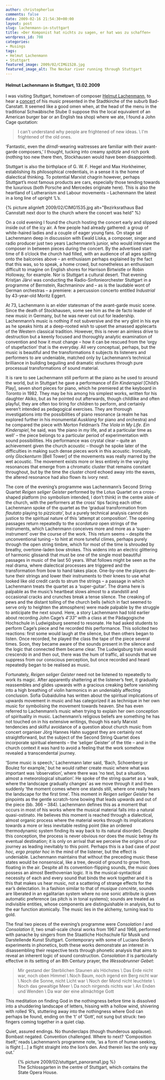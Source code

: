 ```yaml
---
author: christopherlux
comments: false
date: 2009-02-16 21:54:30+00:00
layout: post
slug: lachenmann-in-stuttgart
title: »Der Komponist hat nichts zu sagen, er hat was zu schaffen«
wordpress_id: 708
categories:
- Musings
tags:
- Helmut Lachenmann
- Stuttgart
featured_image: 2009/02/CIMG1528.jpg
featured_image_alt: The Neckar river running through Stuttgart
---
```


#### Helmut Lachenmann in Stuttgart, 13.02.2009

I was visiting Stuttgart, hometown of composer [Helmut  Lachenmann](http://v2.chrisswithinbank.net/tag/helmut-lachenmann/), to hear a [concert](http://musik-am-13.de/musik-bachchor-cantus-stuttgart-programm-2008.php) of his music presented in the Stadtkirche of the suburb Bad-Canstatt.  It seemed like a good omen when, at the head of the menu in the  traditional Schwäbische Stube (I suppose this the local equivalent of an  American burger bar or an English tea shop) where we ate, I found a  John Cage quotation:

> I can't understand why people are frightened of new ideas. \\
> I'm  frightened of the old ones.

‘Fantastic, even the _dirndl_-wearing waitresses are familiar  with their avant-garde composers,’ I thought, tucking into creamy _spätzle_ and rich pork (nothing too new there then, Stockhausen would have been  disappointed).

Stuttgart is also the birthplace of G. W. F. Hegel and Max  Horkheimer, establishing its philosophical credentials, in a sense it is  the home of dialectical thinking. To potential Marxist chagrin however,  perhaps Stuttgart’s most famous products are cars, especially those  tending towards the luxurious (both Porsche and Mercedes originate  here). This is also the heartland of Lutheranism and Labour movements –  Lachenmann the latest in a long line of upright ‘L’s.

{% picture alignleft 2009/02/CIMG1535.jpg alt="Bezirksrathaus Bad Cannstatt next door to the church where the  concert was held" %}

On a cold evening I found the church hosting the concert early and  slipped inside out of the icy air. A few people had already gathered: a  group of white-haired ladies and a couple of eager young fans. On stage  sat Lachenmann deep in discussion with Ewald Liska, a composer, singer  and radio producer just two years Lachenmann’s junior, who would  interview the composer in between pieces during the concert. By the  advertised start time of 8 o’clock the church had filled, with an  audience of all ages spilling onto the balconies above – an enthusiasm  perhaps explained by the fact that this was, so to speak, a home crowd,  but nonetheless an enthusiasm difficult to imagine on English shores for  Harrison Birtwistle or Robin Holloway, for example. Nor is Stuttgart a  cultural desert. That evening Kristjan Järvi was conducting the  Radio-Sinfonieorchester Stuttgart in a programme of Bernstein,  Rachmaninov and – as is the laudable wont of German orchestras – a  premiere: a percussion concerto entitled _Industrial_ by  43-year-old Moritz Eggert.

At 73, Lachenmann is an elder statesman of the avant-garde music  scene. Since the death of Stockhausen, some see him as the de facto  leader of new music in Germany, but he was never cut out for leadership.  Lachenmann’s music is nothing if not subversive and the wry glint in  his eye as he speaks hints at a deep-rooted wish to upset the amassed  applecarts of the Western classical tradition. However, this is never an  aimless drive to destruction but a keenly focused and thoroughly  analytic examination of convention and how it must change – how it can  be rescued from the ‘orgy of stupefaction’ that is the everyday. All  very conceptual, perhaps, but the music is beautiful and the  transformations it subjects its listeners and performers to are  undeniable, matched only by Lachenmann’s technical brilliance in  building beguiling and dramatic structures through pure processual  transformations of sound material.

It is rare to see Lachenmann still perform at the piano as he used to  around the world, but in Stuttgart he gave a performance of _Ein  Kinderspiel_ [Child’s Play], seven short pieces for piano, which he  premiered at the keyboard in Toronto in 1982. They may be his among his  simplest works, written for his daughter Akiko, but as he pointed out  afterwards, though childlike and often playful, they are often too  tiring for children to perform, and certainly weren’t intended as  pedagogical exercises. They are thorough investigations into the  possibilities of piano resonance (a realm he has explored further in his  monumental _Ausklang_ for piano and orchestra) and he compared the  piece with Morton Feldman’s _The Viola in My Life_. _Ein  Kinderspiel_, he said, was ‘the piano in _my_ life, and at a  particular time as well’ – the piece belongs to a particular period of  experimentation with sound possibilities. His performance was crystal  clear – quite an achievement given the church acoustic – though he spoke  later of the difficulties in making such dense pieces work in this  acoustic. Ironically, only _Glockenturm_ [Bell Tower] of the  movements was really marred by the wet acoustic. The movement exists  more or less entirely in the varying resonances that emerge from a  chromatic cluster that remains constant throughout, but by the time the  cluster chord echoed away into the eaves, the altered resonance had also  flown its ivory nest.

The core of the evening’s programme was Lachenmann’s Second String  Quartet _Reigen seliger Geister_ performed by the Lotus Quartet on a  cross-shaped platform (no symbolism intended, I don’t think) in the  centre aisle of the church, with the performers at the cross’ tips  facing each other. Lachenmann spoke of the quartet as the ‘gradual  transformation from _flautato_ playing to _pizzicato_’, but a  purely technical analysis cannot do justice to the spiritual nature of  this ‘attempt at composition’. The opening passages return repeatedly to  the _scordatura_ open strings of the instruments, which Lachenmann  conceives more and more as a ‘super-instrument’ over the course of the  work. This return seems – despite the unconventional tuning – to hint at  more tuneful climes, perhaps purely through the open string timbre,  which for most of the time is shrouded by breathy, overtone-laden bow  strokes. This widens into an electric glittering of harmonic glissandi  that must be one of the single most beautiful passages in music of the  last 50 years. What follows might be seen as the real drama, where  dialectical processes are triggered and the transformation from bow to  hand takes place. One-by-one the players de-tune their strings and lower  their instruments to their knees to use what looked like old credit  cards to strum the strings – a passage in which Lachenmann treats the  quartet as a ‘super-guitar’. The drama here is palpable as the music’s  heartbeat slows almost to a standstill and occasional cracks and  crunches break a tense silence. The creaking of pews and the distant  tolling of the church bells (which in fact seemed to serve only to  heighten the atmosphere) were made palpable by the struggle to  anticipate the next sound. Here, a story Lachenmann had told earlier  about recording John Cage’s _4'33"_ with a class at the  Pädagogische Hochschule in Ludwigsburg seemed to resonate. He had asked  students to perform Cage’s piece and he recorded this performance. This  solicited two reactions: first some would laugh at the silence, but then  others began to listen. Once recorded, he played the class the tape of  the piece several times. Soon, they became aware of the sounds present  in the silence and the logic that connected them became clear. The  Ludwigsburg train would crescendo in and then out, there was the hum of  traffic, all sounds that we suppress from our conscious perception, but  once recorded and heard repeatedly began to be realised as music.

Fortunately, _Reigen seliger Geister_ need not be listened to  repeatedly to work its magic. After apparently shattering at the  listener’s feet, it gradually reassembles and glides upwards with a  gracious creaking before vanishing into a high breathing of violin  harmonics in an undeniably affecting conclusion. Sofia Gubaidulina has  written about the spiritual implications of upwards movement in music  and has categorized it as technique in her own music for symbolising the  movement towards heaven. She has even referred to Lachenmann’s music  when trying to explain her own conception of spirituality in music.   Lachenmann’s religious beliefs are something he has not touched on in  his extensive writings, though his early Marxist tendencies and skilful  avoidance of a question about church music from concert organiser Jörg  Hannes Hahn suggest they are certainly not straightforward, but the  subject of the Second String Quartet does incorporate spiritual elements  – the ‘seliger Geister’ of the title – and in the church context it was  hard to avoid a feeling that the work somehow revealed a transcendental  journey.

‘Some music is speech,’ Lachenmann later said, ‘Bach, Schoenberg or Boulez for example,’ but he would rather create music where what was  important was ‘observation’, where there was ‘no text, but a situation,  almost a meteorological situation’. He spoke of the string quartet as a  ‘walk, where the landscape gradually changes’ as we move through it and  then suddenly ‘the moment comes where one stands still, where one really  hears the landscape for the first time’. This moment in _Reigen  seliger Geister_ he pinpoints as the gentle scratch-tone bowing that  leads upwards and out of the piece (bb. 366 – 384). Lachenmann defines this as a moment that occurs in most of his works where the musical  material falls into a natural quasi-ostinato. He believes this moment is reached through a dialectical, almost organic process where the  material works through its implications towards a more or less  inevitable resting point (like an ordered thermodynamic system finding  its way back to its natural disorder). Despite this conception, the  process is never obvious nor does the music betray its eventual  destination; it is only on arrival that we perceive the origins of our  journey as leading inevitably to this point. Perhaps this is a bad case  of _post hoc, ergo propter hoc_ in the mind of the listener, but  the effect is undeniable. Lachenmann maintains that without the  preceding music these states would be nonsensical, like a tree, devoid  of ground to grow from, floating in the air. Despite all its  convention-flipping sounds, the music does possess an almost  Beethovenian logic. It is the musical-syntactical necessity of each and  every sound that binds the work together and it is this that makes us  hear music, not a scattering of strange effects for the ear’s  delectation. In a fashion similar to that of _musique concrète_,  sounds are liberated in an egalitarian system where no one sonic  attribute is given automatic preference (as pitch is in tonal systems);  sounds are treated as indivisible entities, whose components are  distinguishable in analysis, but to the ear function atomically. The  music lies in the alchemy, turning lead to gold.

The final two pieces of the evening’s programme were _Consolation I_ and _Consolation II_, two small-scale choral works from 1967 and  1968, performed with panache by singers from the Staatliche Hochschule  für Musik und Darstellende Kunst Stuttgart. Contemporary with some of  Luciano Berio’s experiments in phonetics, both these works demonstrate  an interest in disassembling their respective texts through phonetic  analysis that aims to reveal an inherent logic of sound construction. _Consolation  II_ is particularly effective in its setting of an 8th Century  prayer, the _Wessobrunner Gebet_:

> Mir gestand der Sterblichen Staunen als Höchstes \\
> Das  Erde nicht war, noch oben Himmel \\
> Noch Baum, noch irgend ein Berg  nicht war \\
> Noch die Sonne, nicht Licht war \\
> Noch der Mond nicht  leuchtete \\
> Noch das gewaltige Meer \\
> Da noch nirgends nichts war \\
> An  Enden und Wenden \\
> Da war der eine allmächtige Gott

This meditation on finding God in the nothingness before time is  dissolved into a shuddering landscape of letters, hissing with a hollow  wind, shivering with rolled ‘R’s, stuttering away into the nothingness  where God can perhaps be found, ending on the ‘t’ of ‘Gott’, not sung  but struck: two fingers coming together in a quiet clap.

Quiet, assured endings. No thunderclaps (though thunderous applause).  Bombast negated. Convention challenged. Where to next? ‘Composition  itself,’ reads Lachenmann’s programme note, ‘as a form of human seeking,  is flight […] a flight straight into the lion’s den. And therein lies  the only way out.’

<figure>
{% picture 2009/02/stuttgart_panorama1.jpg %}
<figcaption>The Schlossgarten in the centre of Stuttgart, which contains the State Opera House.</figcaption>
</figure>
